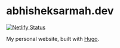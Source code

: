 # abhisheksarmah.dev

[![Netlify Status](https://api.netlify.com/api/v1/badges/5b8b74fc-1134-4d86-ab53-d15fb08fe5be/deploy-status)](https://app.netlify.com/sites/abhisheksarmah/deploys)

My personal website, built with [Hugo](https://gohugo.io/).